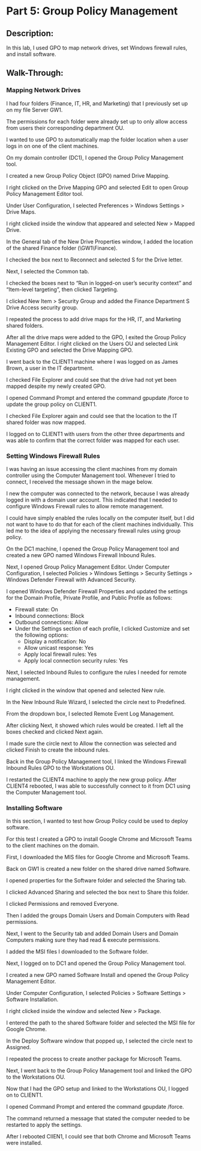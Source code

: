 # Part 5: Group Policy Management
## Description:

In this lab, I used GPO to map network drives, set Windows firewall rules, and install software.

## Walk-Through:

### Mapping Network Drives

I had four folders (Finance, IT, HR, and Marketing) that I previously set up on my file Server GW1.

The permissions for each folder were already set up to only allow access from users their corresponding department OU.

I wanted to use GPO to automatically map the folder location when a user logs in on one of the client machines.

On my domain controller (DC1), I opened the Group Policy Management tool.

I created a new Group Policy Object (GPO) named Drive Mapping.

I right clicked on the Drive Mapping GPO and selected Edit to open Group Policy Management Editor tool.

Under User Configuration, I selected Preferences > Windows Settings > Drive Maps.

I right clicked inside the window that appeared and selected New > Mapped Drive.

In the General tab of the New Drive Properties window, I added the location of the shared Finance folder (\\GW1\Finance).

I checked the box next to Reconnect and selected S for the Drive letter.

Next, I selected the Common tab.

I checked the boxes next to “Run in logged-on user’s security context” and “Item-level targeting”, then clicked Targeting.

I clicked New Item > Security Group and added the Finance Department S Drive Access security group.

I repeated the process to add drive maps for the HR, IT, and Marketing shared folders.

After all the drive maps were added to the GPO, I exited the Group Policy Management Editor. I right clicked on the Users OU and selected Link Existing GPO and selected the Drive Mapping GPO.

I went back to the CLIENT1 machine where I was logged on as James Brown, a user in the IT department.

I checked File Explorer and could see that the drive had not yet been mapped despite my newly created GPO.

I opened Command Prompt and entered the command gpupdate /force to update the group policy on CLIENT1.

I checked File Explorer again and could see that the location to the IT shared folder was now mapped.

I logged on to CLIENT1 with users from the other three departments and was able to confirm that the correct folder was mapped for each user.

### Setting Windows Firewall Rules

I was having an issue accessing the client machines from my domain controller using the Computer Management tool. Whenever I tried to connect, I received the message shown in the mage below.

I new the computer was connected to the network, because I was already logged in with a domain user account. This indicated that I needed to configure Windows Firewall rules to allow remote management.

I could have simply enabled the rules locally on the computer itself, but I did not want to have to do that for each of the client machines individually. This led me to the idea of applying the necessary firewall rules using group policy.

On the DC1 machine, I opened the Group Policy Management tool and created a new GPO named Windows Firewall Inbound Rules.

Next, I opened Group Policy Management Editor. Under Computer Configuration, I selected Policies > Windows Settings > Security Settings > Windows Defender Firewall with Advanced Security.

I opened Windows Defender Firewall Properties and updated the settings for the Domain Profile, Private Profile, and Public Profile as follows:

* Firewall state: On
* Inbound connections: Block
* Outbound connections: Allow
* Under the Settings section of each profile, I clicked Customize and set the following options:
   * Display a notification: No
   * Allow unicast response: Yes
   * Apply local firewall rules: Yes
   * Apply local connection security rules: Yes

Next, I selected Inbound Rules to configure the rules I needed for remote management.

I right clicked in the window that opened and selected New rule.

In the New Inbound Rule Wizard, I selected the circle next to Predefined.

From the dropdown box, I selected Remote Event Log Management.

After clicking Next, it showed which rules would be created. I left all the boxes checked and clicked Next again.

I made sure the circle next to Allow the connection was selected and clicked Finish to create the inbound rules.

Back in the Group Policy Management tool, I linked the Windows Firewall Inbound Rules GPO to the Workstations OU.

I restarted the CLIENT4 machine to apply the new group policy. After CLIENT4 rebooted, I was able to successfully connect to it from DC1 using the Computer Management tool.

### Installing Software

In this section, I wanted to test how Group Policy could be used to deploy software.

For this test I created a GPO to install Google Chrome and Microsoft Teams to the client machines on the domain.

First, I downloaded the MIS files for Google Chrome and Microsoft Teams.

Back on GW1 is created a new folder on the shared drive named Software.

I opened properties for the Software folder and selected the Sharing tab.

I clicked Advanced Sharing and selected the box next to Share this folder.

I clicked Permissions and removed Everyone.

Then I added the groups Domain Users and Domain Computers with Read permissions.

Next, I went to the Security tab and added Domain Users and Domain Computers making sure they had read & execute permissions.

I added the MSI files I downloaded to the Software folder.

Next, I logged on to DC1 and opened the Group Policy Management tool.

I created a new GPO named Software Install and opened the Group Policy Management Editor.

Under Computer Configuration, I selected Policies > Software Settings > Software Installation.

I right clicked inside the window and selected New > Package.

I entered the path to the shared Software folder and selected the MSI file for Google Chrome.

In the Deploy Software window that popped up, I selected the circle next to Assigned.

I repeated the process to create another package for Microsoft Teams.

Next, I went back to the Group Policy Management tool and linked the GPO to the Workstations OU.

Now that I had the GPO setup and linked to the Workstations OU, I logged on to CLIENT1.

I opened Command Prompt and entered the command gpupdate /force.

The command returned a message that stated the computer needed to be restarted to apply the settings.

After I rebooted ClIEN1, I could see that both Chrome and Microsoft Teams were installed.

